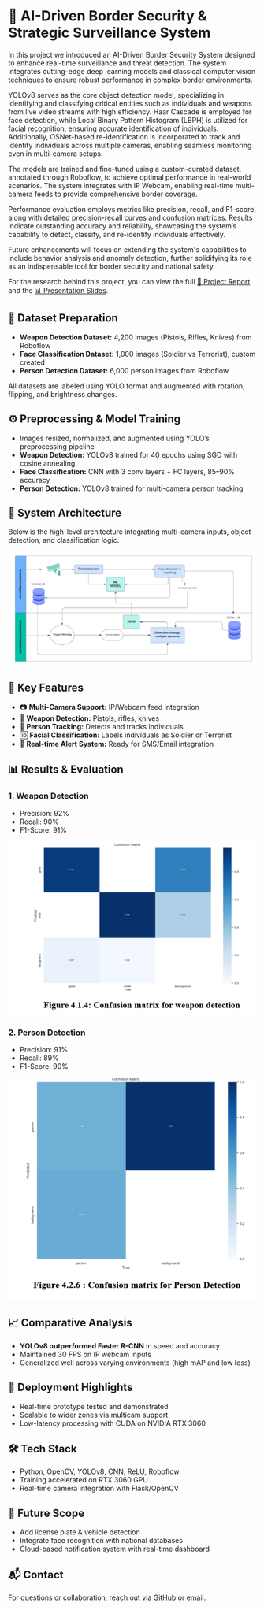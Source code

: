   
<!DOCTYPE html>
<html lang="en">
<head>
  <meta charset="UTF-8">

</head>
<body>

  <h1>🔐 AI-Driven Border Security & Strategic Surveillance System</h1>
  <p>
    In this project we introduced an AI-Driven Border Security System designed to enhance real-time surveillance and threat detection. The system integrates cutting-edge deep learning models and classical computer vision techniques to ensure robust performance in complex border environments.  

YOLOv8 serves as the core object detection model, specializing in identifying and classifying critical entities such as individuals and weapons from live video streams with high efficiency. Haar Cascade is employed for face detection, while Local Binary Pattern Histogram (LBPH) is utilized for facial recognition, ensuring accurate identification of individuals. Additionally, OSNet-based re-identification is incorporated to track and identify individuals across multiple cameras, enabling seamless monitoring even in multi-camera setups.  

The models are trained and fine-tuned using a custom-curated dataset, annotated through Roboflow, to achieve optimal performance in real-world scenarios. The system integrates with IP Webcam, enabling real-time multi-camera feeds to provide comprehensive border coverage.  

Performance evaluation employs metrics like precision, recall, and F1-score, along with detailed precision-recall curves and confusion matrices. Results indicate outstanding accuracy and reliability, showcasing the system’s capability to detect, classify, and re-identify individuals effectively.  

Future enhancements will focus on extending the system's capabilities to include behavior analysis and anomaly detection, further solidifying its role as an indispensable tool for border security and national safety.
  </p>

  <p>
  For the research behind this project, you can view the full 
  <a href="Mini Project Report_Final.pdf" target="_blank">📘 Project Report</a> and the 
  <a href="Mini Project_Final PPT.pptx" target="_blank">📊 Presentation Slides</a>.
</p>


  <div class="section">
    <h2>📁 Dataset Preparation</h2>
    <ul>
      <li><strong>Weapon Detection Dataset:</strong> 4,200 images (Pistols, Rifles, Knives) from Roboflow</li>
      <li><strong>Face Classification Dataset:</strong> 1,000 images (Soldier vs Terrorist), custom created</li>
      <li><strong>Person Detection Dataset:</strong> 6,000 person images from Roboflow</li>
    </ul>
    <p>All datasets are labeled using YOLO format and augmented with rotation, flipping, and brightness changes.</p>
  </div>

  <div class="section">
    <h2>⚙️ Preprocessing & Model Training</h2>
    <ul>
      <li>Images resized, normalized, and augmented using YOLO’s preprocessing pipeline</li>
      <li><strong>Weapon Detection:</strong> YOLOv8 trained for 40 epochs using SGD with cosine annealing</li>
      <li><strong>Face Classification:</strong> CNN with 3 conv layers + FC layers, 85–90% accuracy</li>
      <li><strong>Person Detection:</strong> YOLOv8 trained for multi-camera person tracking</li>
    </ul>
  </div>

  <div class="section">
    <h2>📸 System Architecture</h2>
    <p>Below is the high-level architecture integrating multi-camera inputs, object detection, and classification logic.</p>
    <img src="assets/weaponarch.png" alt="System Architecture Diagram">
  </div>

  <div class="section">
    <h2>🎯 Key Features</h2>
    <ul>
      <li>📷 <strong>Multi-Camera Support:</strong> IP/Webcam feed integration</li>
      <li>🔫 <strong>Weapon Detection:</strong> Pistols, rifles, knives</li>
      <li>🧍 <strong>Person Tracking:</strong> Detects and tracks individuals</li>
      <li>🆔 <strong>Facial Classification:</strong> Labels individuals as Soldier or Terrorist</li>
      <li>🚨 <strong>Real-time Alert System:</strong> Ready for SMS/Email integration</li>
    </ul>
  </div>

  <div class="section">
    <h2>📊 Results & Evaluation</h2>
    <h3>1. Weapon Detection</h3>
    <ul>
      <li>Precision: 92%</li>
      <li>Recall: 90%</li>
      <li>F1-Score: 91%</li>
    </ul>
    <img src="assets/confusionforweapon.png" alt="Weapon Detection - Confusion Matrix">
    <h3>2. Person Detection</h3>
    <ul>
      <li>Precision: 91%</li>
      <li>Recall: 89%</li>
      <li>F1-Score: 90%</li>
    </ul>
    <img src="assets/confusionforperson.png" alt="Person Detection - Confusion Matrix">

  </div>

  <div class="section">
    <h2>📈 Comparative Analysis</h2>
    <ul>
      <li><strong>YOLOv8 outperformed Faster R-CNN</strong> in speed and accuracy</li>
      <li>Maintained 30 FPS on IP webcam inputs</li>
      <li>Generalized well across varying environments (high mAP and low loss)</li>
    </ul>
  </div>

  <div class="section">
    <h2>🚀 Deployment Highlights</h2>
    <ul>
      <li>Real-time prototype tested and demonstrated</li>
      <li>Scalable to wider zones via multicam support</li>
      <li>Low-latency processing with CUDA on NVIDIA RTX 3060</li>
    </ul>
  </div>

  <div class="section">
    <h2>🛠 Tech Stack</h2>
    <ul>
      <li>Python, OpenCV, YOLOv8, CNN, ReLU, Roboflow</li>
      <li>Training accelerated on RTX 3060 GPU</li>
      <li>Real-time camera integration with Flask/OpenCV</li>
    </ul>
  </div>

  <div class="section">
    <h2>🔮 Future Scope</h2>
    <ul>
      <li>Add license plate & vehicle detection</li>
      <li>Integrate face recognition with national databases</li>
      <li>Cloud-based notification system with real-time dashboard</li>
    </ul>
  </div>

  <div class="section">
    <h2>📬 Contact</h2>
    <p>For questions or collaboration, reach out via <a href="https://github.com/keshav-077">GitHub</a> or email.</p>
  </div>

</body>
</html>
